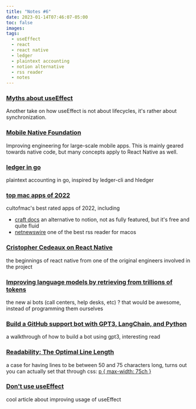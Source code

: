 ```yaml
---
title: "Notes #6"
date: 2023-01-14T07:46:07-05:00
toc: false
images:
tags:
  - useEffect
  - react
  - react native
  - ledger
  - plaintext accounting
  - notion alternative
  - rss reader
  - notes
---
```


### [Myths about useEffect](https://epicreact.dev/myths-about-useeffect/)

Another take on how useEffect is not about lifecycles, it's rather about synchronization.

### [Mobile Native Foundation](https://mobilenativefoundation.org)

Improving engineering for large-scale mobile apps. This is mainly geared towards native code, but many concepts apply to React Native as well.

### [ledger in go](https://github.com/howeyc/ledger)

plaintext accounting in go, inspired by ledger-cli and hledger

### [top mac apps of 2022](https://www.cultofmac.com/801900/looking-back-on-our-top-apps-of-2022/)

cultofmac's best rated apps of 2022, including

- [craft docs](https://www.craft.do)
  an alternative to notion, not as fully featured, but it's free and quite fluid
- [netnewswire](https://ranchero.com/netnewswire/)
  one of the best rss reader for macos

### [Cristopher Cedeaux on React Native](https://youtu.be/_cBqGenDCks?t=1497)

the beginnings of react native from one of the original engineers involved in the project

### [Improving language models by retrieving from trillions of tokens](https://www.deepmind.com/publications/improving-language-models-by-retrieving-from-trillions-of-tokens)

the new ai bots (call centers, help desks, etc) ? that would be awesome, instead of programming them ourselves

### [Build a GitHub support bot with GPT3, LangChain, and Python](https://dagster.io/blog/chatgpt-langchain)

a walkthrough of how to build a bot using gpt3, interesting read

### [Readability: The Optimal Line Length](https://baymard.com/blog/line-length-readability)

a case for having lines to be between 50 and 75 characters long, turns out you can actually set that through css: [p { max-width: 75ch }](https://twitter.com/midudev/status/1613273110559526912)

### [Don't use useEffect](https://dev.to/rem0nfawzi/dont-use-useeffect-3ca8)

cool article about improving usage of useEffect
